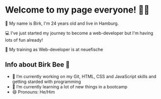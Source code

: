 # Welcome to my page everyone! 👋🏻

🌈 My name is Birk, I'm 24 years old and live in Hamburg.

💻 I've just started my journey to become a web-developer but I'm having lots of fun already!

🐠 My training as Web-developer is at neuefische

## Info about Birk Bee 🐝

- 🔭 I’m currently working on my Git, HTML, CSS and JavaScript skills and getting starded with programming
- 🌱 I’m currently learning a lot of new things in a bootcamp
- 😄 Pronouns: He/Him

